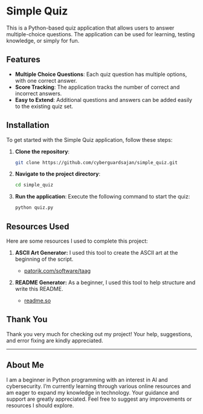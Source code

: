 
# Simple Quiz

This is a Python-based quiz application that allows users to answer multiple-choice questions. The application can be used for learning, testing knowledge, or simply for fun. 

## Features

- **Multiple Choice Questions**: Each quiz question has multiple options, with one correct answer.
- **Score Tracking**: The application tracks the number of correct and incorrect answers.
- **Easy to Extend**: Additional questions and answers can be added easily to the existing quiz set.

## Installation

To get started with the Simple Quiz application, follow these steps:

1. **Clone the repository**:
    ```bash
    git clone https://github.com/cyberguardsajan/simple_quiz.git
    ```
2. **Navigate to the project directory**:
    ```bash
    cd simple_quiz
    ```


3. **Run the application**:
    Execute the following command to start the quiz:
    ```bash
    python quiz.py
    ```

    
## Resources Used

Here are some resources I used to complete this project:

1. **ASCII Art Generator:** I used this tool to create the ASCII art at the beginning of the script.
   - [patorjk.com/software/taag](https://patorjk.com/software/taag/#p=display&f=Graffiti&t=Type%20Something)

2. **README Generator:** As a beginner, I used this tool to help structure and write this README.
   - [readme.so](https://readme.so/)

## Thank You

Thank you very much for checking out my project! Your help, suggestions, and error fixing are kindly appreciated.

---

## About Me

I am a beginner in Python programming with an interest in AI and cybersecurity. I’m currently learning through various online resources and am eager to expand my knowledge in technology. Your guidance and support are greatly appreciated. Feel free to suggest any improvements or resources I should explore.
